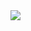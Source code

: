 <img src="https://res.cloudinary.com/de5fzxeki/image/upload/v1622237480/quickdiligence-icon_d2ubmd.png">

